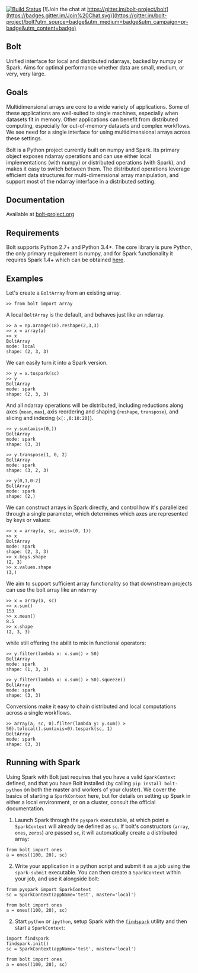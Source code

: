 [![Build Status](https://travis-ci.org/bolt-project/bolt.svg?branch=master)](https://travis-ci.org/bolt-project/bolt)
[![Join the chat at https://gitter.im/bolt-project/bolt](https://badges.gitter.im/Join%20Chat.svg)](https://gitter.im/bolt-project/bolt?utm_source=badge&utm_medium=badge&utm_campaign=pr-badge&utm_content=badge)

Bolt
----
Unified interface for local and distributed ndarrays, backed by numpy or Spark. Aims for optimal performance whether data are small, medium, or very, very large.

Goals
-----
Multidimensional arrays are core to a wide variety of applications. Some of these applications are well-suited to single machines, especially when datasets fit in memory. Other applications can benefit from distributed computing, especially for out-of-memory datasets and complex workflows. We see need for a single interface for using multidimensional arrays across these settings.

Bolt is a Python project currently built on numpy and Spark. Its primary object exposes ndarray operations and can use either local implementations (with numpy) or distributed operations (with Spark), and makes it easy to switch between them. The distributed operations leverage efficient data structures for multi-dimemsional array manipulation, and support most of the ndarray interface in a distributed setting.

Documentation
------------
Available at [bolt-project.org](http://bolt-project.org)

Requirements
------------
Bolt supports Python 2.7+ and Python 3.4+. The core library is pure Python, the only primary requirement is numpy, and for Spark functionality it requires Spark 1.4+ which can be obtained [here](http://spark.apache.org/downloads.html).

Examples
--------

Let's create a `BoltArray` from an existing array.

```
>> from bolt import array
```

A local `BoltArray` is the default, and behaves just like an ndarray.
```
>> a = np.arange(18).reshape(2,3,3)
>> x = array(a)
>> x
BoltArray
mode: local
shape: (2, 3, 3)
```
We can easily turn it into a Spark version.
```
>> y = x.tospark(sc)
>> y
BoltArray
mode: spark
shape: (2, 3, 3)
```
And all ndarray operations will be distributed, including reductions along axes (`mean`, `max`), axis reordering and shaping (`reshape`, `transpose`), and slicing and indexing (`x[:,0:10:20]`).
```
>> y.sum(axis=(0,))
BoltArray
mode: spark
shape: (3, 3)

>> y.transpose(1, 0, 2)
BoltArray
mode: spark
shape: (3, 2, 3)

>> y[0,1,0:2]
BoltArray
mode: spark
shape: (2,)
```
We can construct arrays in Spark directly, and control how it's parallelized through a single parameter, which determines which axes are represented by keys or values:
```
>> x = array(a, sc, axis=(0, 1))
>> x
BoltArray
mode: spark
shape: (2, 3, 3)
>> x.keys.shape
(2, 3)
>> x.values.shape
(3,)
```
We aim to support sufficient array functionality so that downstream projects can use the bolt array like an `ndarray`
```
>> x = array(a, sc)
>> x.sum()
153
>> x.mean()
8.5
>> x.shape
(2, 3, 3)
```
while still offering the abilit to mix in functional operators:
```
>> y.filter(lambda x: x.sum() > 50)
BoltArray
mode: spark
shape: (1, 3, 3)

>> y.filter(lambda x: x.sum() > 50).squeeze()
BoltArray
mode: spark
shape: (3, 3)
```
Conversions make it easy to chain distributed and local computations across a single workflows.
```
>> array(a, sc, 0).filter(lambda y: y.sum() > 50).tolocal().sum(axis=0).tospark(sc, 1)
BoltArray
mode: spark
shape: (3, 3)
```

Running with Spark
-------------------
Using Spark with Bolt just requires that you have a valid `SparkContext` defined, and that you have Bolt installed (by calling `pip install bolt-python` on both the master and workers of your cluster). We cover the basics of starting a `SparkContext` here, but for details on setting up Spark in either a local environment, or on a cluster, consult the official documentation.

1) Launch Spark through the `pyspark` executable, at which point a `SparkContext` will already be defined as `sc`. If bolt's constructors (`array`, `ones`, `zeros`) are passed `sc`, it will automatically create a distributed array:

```
from bolt import ones
a = ones((100, 20), sc)
```

2) Write your application in a python script and submit it as a job using the `spark-submit` executable. You can then create a `SparkContext` within your job, and use it alongside bolt:

```
from pyspark import SparkContext
sc = SparkContext(appName='test', master='local')

from bolt import ones
a = ones((100, 20), sc)
```

2) Start `python` or `ipython`, setup Spark with the [`findspark`]() utility and then start a `SparkContext`:

```
import findspark
findspark.init()
sc = SparkContext(appName='test', master='local')

from bolt import ones
a = ones((100, 20), sc)
```
